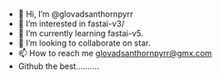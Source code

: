- 👋 Hi, I’m @glovadsanthornpyrr
- 👀 I’m interested in fastai-v3/
- 🌱 I’m currently learning fastai-v5.
- 💞️ I’m looking to collaborate on star.
- 📫 How to reach me glovadsanthornpyrr@gmx.com
- Github the best..........
#
